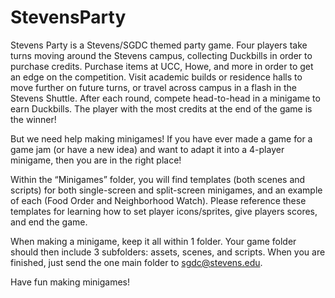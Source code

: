 # StevensParty
Stevens Party is a Stevens/SGDC themed party game. Four players take turns moving around the Stevens campus, collecting Duckbills in order to purchase credits. Purchase items at UCC, Howe, and more in order to get an edge on the competition. Visit academic builds or residence halls to move further on future turns, or travel across campus in a flash in the Stevens Shuttle. After each round, compete head-to-head in a minigame to earn Duckbills. The player with the most credits at the end of the game is the winner!

But we need help making minigames! If you have ever made a game for a game jam (or have a new idea) and want to adapt it into a 4-player minigame, then you are in the right place!

Within the “Minigames” folder, you will find templates (both scenes and scripts) for both single-screen and split-screen minigames, and an example of each (Food Order and Neighborhood Watch). Please reference these templates for learning how to set player icons/sprites, give players scores, and end the game.

When making a minigame, keep it all within 1 folder. Your game folder should then include 3 subfolders: assets, scenes, and scripts.  When you are finished, just send the one main folder to sgdc@stevens.edu.

Have fun making minigames!
